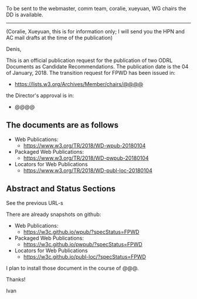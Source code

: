 To be sent to the webmaster, comm team, coralie, xueyuan, WG chairs the DD is available.

----


(Coralie, Xueyuan, this is for information only; I will send you the HPN and AC mail drafts at the time of the publication)

Denis,

This is an official publication request for the publication of two ODRL Documents as Candidate Recommendations. The publication date is the 04 of January, 2018. The transition request for FPWD has been issued in:
- https://lists.w3.org/Archives/Member/chairs/@@@@

the Director's approval is in:
- @@@@


The documents are as follows
----------------------------

- Web Publications:
    - https://www.w3.org/TR/2018/WD-wpub-20180104
- Packaged Web Publications:
    - https://www.w3.org/TR/2018/WD-pwpub-20180104
- Locators for Web Publications
    - https://www.w3.org/TR/2018/WD-publ-loc-20180104


Abstract and Status Sections
----------------------------

See the previous URL-s

There are already snapshots on github:

- Web Publications:
    - https://w3c.github.io/wpub/?specStatus=FPWD
- Packaged Web Publications:
    - https://w3c.github.io/pwpub/?specStatus=FPWD
- Locators for Web Publications
    - https://w3c.github.io/publ-loc/?specStatus=FPWD
    

I plan to install those document in the course of @@@. 

Thanks!

Ivan
